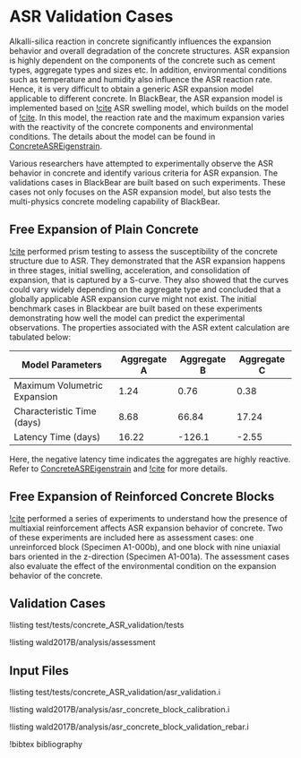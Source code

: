 # ASR Validation Cases

Alkalli-silica reaction in concrete significantly influences the expansion behavior and overall degradation of the concrete structures. ASR expansion is highly dependent on the components of the concrete such as cement types, aggregate types and sizes etc. In addition, environmental conditions such as temperature and humidity also influence the ASR reaction rate. Hence, it is very difficult to obtain a generic ASR expansion model applicable to different concrete. In BlackBear, the ASR expansion model is implemented based on [!cite](saouma_constitutive_2006) ASR swelling model, which builds on the model of [!cite](ulm2000thermo). In this model, the reaction rate and the maximum expansion varies with the reactivity of the concrete components and environmental conditions. The details about the model can be found in [ConcreteASREigenstrain](ConcreteASREigenstrain.md).

Various researchers have attempted to experimentally observe the ASR behavior in concrete and identify various criteria for ASR expansion. The validations cases in BlackBear are built based on such experiments. These cases not only focuses on the ASR expansion model, but also tests the multi-physics concrete modeling capability of BlackBear.

## Free Expansion of Plain Concrete

[!cite](wallau2018asr) performed prism testing to assess the susceptibility of the concrete structure due to ASR. They demonstrated that the ASR expansion happens in three stages, initial swelling, acceleration, and consolidation of expansion, that is captured by a S-curve. They also showed that the curves could vary widely depending on the aggregate type and concluded that a globally applicable ASR expansion curve might not exist. The initial benchmark cases in Blackbear are built based on these experiments demonstrating how well the model can predict the experimental observations. The properties associated with the ASR extent calculation are tabulated below:

| Model Parameters | Aggregate A | Aggregate B | Aggregate C |
| - | - | - | - |
| Maximum Volumetric Expansion | 1.24 | 0.76 | 0.38 |
| Characteristic Time (days) | 8.68 | 66.84 | 17.24 |
| Latency Time (days) | 16.22 | -126.1 | -2.55 |

Here, the negative latency time indicates the aggregates are highly reactive. Refer to [ConcreteASREigenstrain](ConcreteASREigenstrain.md) and [!cite](wallau2018asr) for more details.

## Free Expansion of Reinforced Concrete Blocks

[!cite](wald_2017) performed a series of experiments to understand how the presence of multiaxial reinforcement affects ASR expansion behavior of concrete.
Two of these experiments are included here as assessment cases: one unreinforced block (Specimen A1-000b), and one block with nine uniaxial bars oriented in the z-direction (Specimen A1-001a). The assessment cases also evaluate the effect of the environmental condition on the expansion behavior of the concrete.

## Validation Cases

!listing test/tests/concrete_ASR_validation/tests

!listing wald2017B/analysis/assessment


## Input Files

!listing test/tests/concrete_ASR_validation/asr_validation.i

!listing wald2017B/analysis/asr_concrete_block_calibration.i

!listing wald2017B/analysis/asr_concrete_block_validation_rebar.i


!bibtex bibliography
